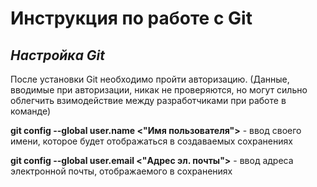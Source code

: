 # Инструкция по работе с Git

## *Настройка Git*

После установки Git необходимо пройти авторизацию. (Данные, вводимые при авторизации, никак не проверяются, но могут сильно облегчить взимодействие между разработчиками при работе в команде)

**git config --global user.name <"Имя пользователя">** - ввод своего имени, которое будет отображаться в создаваемых сохранениях

**git config --global user.email <"Адрес эл. почты">** - ввод адреса электронной почты, отображаемого в сохранениях